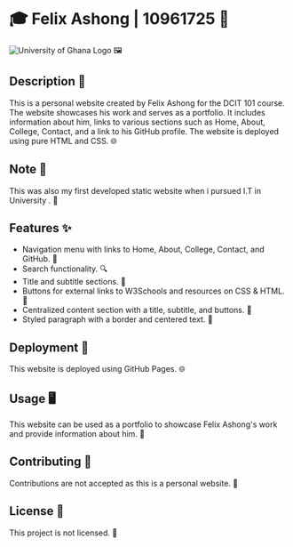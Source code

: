 # 🎓 Felix Ashong | 10961725 📝

![University of Ghana Logo](https://www.ug.edu.gh/sites/default/files/favicon_0.ico) 🖼️

## Description 📄

This is a personal website created by Felix Ashong for the DCIT 101 course. The website showcases his work and serves as a portfolio. It includes information about him, links to various sections such as Home, About, College, Contact, and a link to his GitHub profile. The website is deployed using pure HTML and CSS. 🌐

## Note 📝

This was also my first developed static website when i pursued I.T in University . 🚀

## Features ✨

- Navigation menu with links to Home, About, College, Contact, and GitHub. 📝
- Search functionality. 🔍
- Title and subtitle sections. 📌
- Buttons for external links to W3Schools and resources on CSS & HTML. 🎨
- Centralized content section with a title, subtitle, and buttons. 📄
- Styled paragraph with a border and centered text. 🎨

## Deployment 🚀

This website is deployed using GitHub Pages. 🌐

## Usage 🖥️

This website can be used as a portfolio to showcase Felix Ashong's work and provide information about him. 📄

## Contributing 🤝

Contributions are not accepted as this is a personal website. 🚫

## License 📜

This project is not licensed. 🚫
